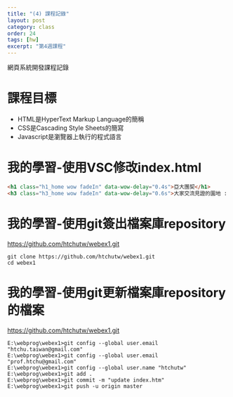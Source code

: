 ```yaml
---
title: "(4) 課程記錄"
layout: post
category: class
order: 24
tags: [hw]
excerpt: "第4週課程"
---
```

網頁系統開發課程記錄


# 課程目標
- HTML是HyperText Markup Language的簡稱
- CSS是Cascading Style Sheets的簡寫
- Javascript是瀏覽器上執行的程式語言

# 我的學習-使用VSC修改index.html
```html
<h1 class="h1_home wow fadeIn" data-wow-delay="0.4s">亞大團契</h1>
<h3 class="h3_home wow fadeIn" data-wow-delay="0.6s">大家交流見證的園地 : )</h3>
```
# 我的學習-使用git簽出檔案庫repository
https://github.com/htchutw/webex1.git
```
git clone https://github.com/htchutw/webex1.git
cd webex1
```
# 我的學習-使用git更新檔案庫repository的檔案
https://github.com/htchutw/webex1.git
```
E:\webprog\webex1>git config --global user.email "htchu.taiwan@gmail.com"
E:\webprog\webex1>git config --global user.email "prof.htchu@gmail.com"
E:\webprog\webex1>git config --global user.name "htchutw"
E:\webprog\webex1>git add .
E:\webprog\webex1>git commit -m "update index.htm"
E:\webprog\webex1>git push -u origin master
```

